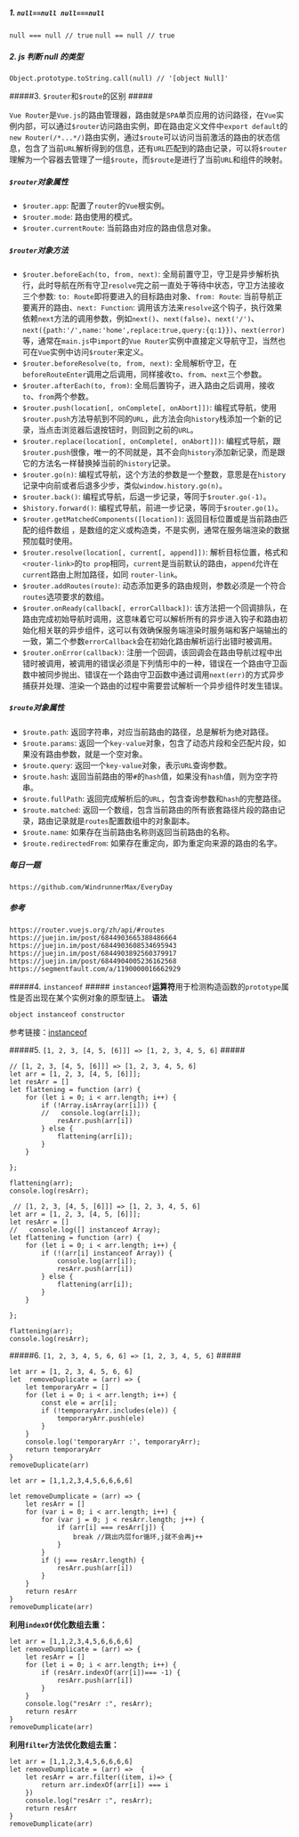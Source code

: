 ##### 1. `null==null null===null`

`null === null // true`
`null == null // true`

##### 2. js 判断 null 的类型

`Object.prototype.toString.call(null) // '[object Null]'`

#####3. `$router`和`$route`的区别 #####

`Vue Router`是`Vue.js`的路由管理器，路由就是`SPA`单页应用的访问路径，在`Vue`实例内部，可以通过`$router`访问路由实例，即在路由定义文件中`export default`的`new Router(/*...*/)`路由实例，通过`$route`可以访问当前激活的路由的状态信息，包含了当前`URL`解析得到的信息，还有`URL`匹配到的路由记录，可以将`$router`理解为一个容器去管理了一组`$route`，而`$route`是进行了当前`URL`和组件的映射。

##### `$router`对象属性

- `$router.app`: 配置了`router`的`Vue`根实例。
- `$router.mode`: 路由使用的模式。
- `$router.currentRoute`: 当前路由对应的路由信息对象。

##### `$router`对象方法

- `$router.beforeEach(to, from, next)`: 全局前置守卫，守卫是异步解析执行，此时导航在所有守卫`resolve`完之前一直处于等待中状态，守卫方法接收三个参数: `to: Route`即将要进入的目标路由对象、`from: Route`: 当前导航正要离开的路由、`next: Function`: 调用该方法来`resolve`这个钩子，执行效果依赖`next`方法的调用参数，例如`next()`、`next(false)`、`next('/')`、`next({path:'/',name:'home',replace:true,query:{q:1}})`、`next(error)`等，通常在`main.js`中`import`的`Vue Router`实例中直接定义导航守卫，当然也可在`Vue`实例中访问`$router`来定义。
- `$router.beforeResolve(to, from, next)`: 全局解析守卫，在`beforeRouteEnter`调用之后调用，同样接收`to`、`from`、`next`三个参数。
- `$router.afterEach(to, from)`: 全局后置钩子，进入路由之后调用，接收`to`、`from`两个参数。
- `$router.push(location[, onComplete[, onAbort]])`: 编程式导航，使用`$router.push`方法导航到不同的`URL`，此方法会向`history`栈添加一个新的记录，当点击浏览器后退按钮时，则回到之前的`URL`。
- `$router.replace(location[, onComplete[, onAbort]])`: 编程式导航，跟`$router.push`很像，唯一的不同就是，其不会向`history`添加新记录，而是跟它的方法名一样替换掉当前的`history`记录。
- `$router.go(n)`: 编程式导航，这个方法的参数是一个整数，意思是在`history`记录中向前或者后退多少步，类似`window.history.go(n)`。
- `$router.back()`: 编程式导航，后退一步记录，等同于`$router.go(-1)`。
- `$history.forward()`: 编程式导航，前进一步记录，等同于`$router.go(1)`。
- `$router.getMatchedComponents([location])`: 返回目标位置或是当前路由匹配的组件数组 ，是数组的定义或构造类，不是实例，通常在服务端渲染的数据预加载时使用。
- `$router.resolve(location[, current[, append]])`: 解析目标位置，格式和`<router-link>`的`to prop`相同，`current`是当前默认的路由，`append`允许在`current`路由上附加路径，如同 `router-link`。
- `$router.addRoutes(route)`: 动态添加更多的路由规则，参数必须是一个符合`routes`选项要求的数组。
- `$router.onReady(callback[, errorCallback])`: 该方法把一个回调排队，在路由完成初始导航时调用，这意味着它可以解析所有的异步进入钩子和路由初始化相关联的异步组件，这可以有效确保服务端渲染时服务端和客户端输出的一致，第二个参数`errorCallback`会在初始化路由解析运行出错时被调用。
- `$router.onError(callback)`: 注册一个回调，该回调会在路由导航过程中出错时被调用，被调用的错误必须是下列情形中的一种，错误在一个路由守卫函数中被同步抛出、错误在一个路由守卫函数中通过调用`next(err)`的方式异步捕获并处理、渲染一个路由的过程中需要尝试解析一个异步组件时发生错误。

##### `$route`对象属性

- `$route.path`: 返回字符串，对应当前路由的路径，总是解析为绝对路径。
- `$route.params`: 返回一个`key-value`对象，包含了动态片段和全匹配片段，如果没有路由参数，就是一个空对象。
- `$route.query`: 返回一个`key-value`对象，表示`URL`查询参数。
- `$route.hash`: 返回当前路由的带`#`的`hash`值，如果没有`hash`值，则为空字符串。
- `$route.fullPath`: 返回完成解析后的`URL`，包含查询参数和`hash`的完整路径。
- `$route.matched`: 返回一个数组，包含当前路由的所有嵌套路径片段的路由记录，路由记录就是`routes`配置数组中的对象副本。
- `$route.name`: 如果存在当前路由名称则返回当前路由的名称。
- `$route.redirectedFrom`: 如果存在重定向，即为重定向来源的路由的名字。

##### 每日一题

```
https://github.com/WindrunnerMax/EveryDay
```

##### 参考

```
https://router.vuejs.org/zh/api/#routes
https://juejin.im/post/6844903665388486664
https://juejin.im/post/6844903608534695943
https://juejin.im/post/6844903892560379917
https://juejin.im/post/6844904005236162568
https://segmentfault.com/a/1190000016662929
```

#####4. `instanceof` #####
`instanceof`**运算符**用于检测构造函数的`prototype`属性是否出现在某个实例对象的原型链上。
**语法**

```
object instanceof constructor
```

参考链接：[instanceof](https://developer.mozilla.org/zh-CN/docs/Web/JavaScript/Reference/Operators/instanceof)

#####5. `[1, 2, 3, [4, 5, [6]]] => [1, 2, 3, 4, 5, 6]` #####
```
// [1, 2, 3, [4, 5, [6]]] => [1, 2, 3, 4, 5, 6]
let arr = [1, 2, 3, [4, 5, [6]]];
let resArr = []
let flattening = function (arr) {
    for (let i = 0; i < arr.length; i++) {
        if (!Array.isArray(arr[i])) {
        //   console.log(arr[i]);
            resArr.push(arr[i])
        } else {
            flattening(arr[i]);
        }
    }

};

flattening(arr);
console.log(resArr);
```

```
 // [1, 2, 3, [4, 5, [6]]] => [1, 2, 3, 4, 5, 6]
let arr = [1, 2, 3, [4, 5, [6]]];
let resArr = []
//   console.log([] instanceof Array);
let flattening = function (arr) {
    for (let i = 0; i < arr.length; i++) {
        if (!(arr[i] instanceof Array)) {
            console.log(arr[i]);
            resArr.push(arr[i])
        } else {
            flattening(arr[i]);
        }
    }

};

flattening(arr);
console.log(resArr);
```

#####6. `[1, 2, 3, 4, 5, 6, 6] => [1, 2, 3, 4, 5, 6]` #####
```
let arr = [1, 2, 3, 4, 5, 6, 6]
let  removeDuplicate = (arr) => {
    let temporaryArr = []
    for (let i = 0; i < arr.length; i++) {
        const ele = arr[i];
        if (!temporaryArr.includes(ele)) {
            temporaryArr.push(ele) 
        }
    }
    console.log('temporaryArr :', temporaryArr);
    return temporaryArr
}
removeDuplicate(arr)
```

```
let arr = [1,1,2,3,4,5,6,6,6,6]

let removeDumplicate = (arr) => {
    let resArr = []
    for (var i = 0; i < arr.length; i++) {
        for (var j = 0; j < resArr.length; j++) {
            if (arr[i] === resArr[j]) {
                break //跳出内层for循环,j就不会再j++
            }
        }
        if (j === resArr.length) {
            resArr.push(arr[i])
        }
    }
    return resArr
}
removeDumplicate(arr)
```

**利用`indexOf`优化数组去重：**
```
let arr = [1,1,2,3,4,5,6,6,6,6]
let removeDumplicate = (arr) => {
    let resArr = []
    for (let i = 0; i < arr.length; i++) {
        if (resArr.indexOf(arr[i])=== -1) {
            resArr.push(arr[i])
        }
    }
    console.log("resArr :", resArr);
    return resArr
}
removeDumplicate(arr)
```
**利用`filter`方法优化数组去重：**
```
let arr = [1,1,2,3,4,5,6,6,6,6]
let removeDumplicate = (arr) =>  {
    let resArr = arr.filter((item, i)=> {
        return arr.indexOf(arr[i]) === i
    })
    console.log("resArr :", resArr);
    return resArr
}
removeDumplicate(arr)
```